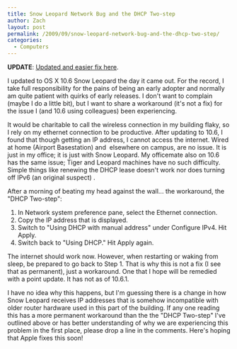 ```yaml
---
title: Snow Leopard Network Bug and the DHCP Two-step
author: Zach
layout: post
permalink: /2009/09/snow-leopard-network-bug-and-the-dhcp-two-step/
categories:
  - Computers
---
```

**UPDATE**: [Updated and easier fix here][1].

I updated to OS X 10.6 Snow Leopard the day it came out. For the record, I take full responsibility for the pains of being an early adopter and normally am quite patient with quirks of early releases. I don't want to complain (maybe I do a little bit), but I want to share a workaround (it's not a fix) for the issue I (and 10.6 using colleagues) been experiencing.

It would be charitable to call the wireless connection in my building flaky, so I rely on my ethernet connection to be productive. After updating to 10.6, I found that though getting an IP address, I cannot access the internet. Wired at home (Airport Basestation) and  elsewhere on campus, are no issue. It is just in my office; it is just with Snow Leopard. My officemate also on 10.6 has the same issue; Tiger and Leopard machines have no such difficulty. Simple things like renewing the DHCP lease doesn't work nor does turning off IPv6 (an original suspect) .

After a morning of beating my head against the wall... the workaround, the "DHCP Two-step":

  1. In Network system preference pane, select the Ethernet connection.
  2. Copy the IP address that is displayed.
  3. Switch to "Using DHCP with manual address" under Configure IPv4. Hit Apply.
  4. Switch back to "Using DHCP." Hit Apply again.

The internet should work now. However, when restarting or waking from sleep, be prepared to go back to Step 1. That is why this is not a fix (I see that as permanent), just a workaround. One that I hope will be remedied with a point update. It has not as of 10.6.1.

I have no idea why this happens, but I'm guessing there is a change in how Snow Leopard receives IP addresses that is somehow incompatible with older router hardware used in this part of the building. If any one reading this has a more permanent workaround than the the "DHCP Two-step" I've outlined above or has better understanding of why we are experiencing this problem in the first place, please drop a line in the comments. Here's hoping that Apple fixes this soon!

 [1]: http://zachsteiner.com/2009/10/update-to-snow-leopard-bug/